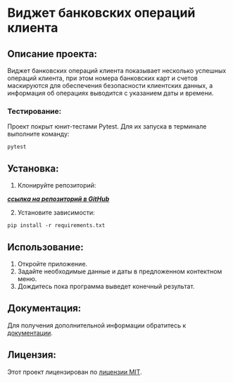 # Виджет банковских операций клиента

## Описание проекта:

Виджет банковских операций клиента показывает несколько успешных операций
клиента, при этом номера банковских карт и счетов маскируются для обеспечения 
безопасности клиентских данных, а информация об операциях
выводится с указанием даты и времени.

### Тестирование:
Проект покрыт юнит-тестами Pytest. 
Для их запуска в терминале выполните команду: 
~~~
pytest
~~~

## Установка:

1. Клонируйте репозиторий:

[***cсылка на репозиторий в GitHub***](https://github.com/NikiforovProgs/Home_work_10)

2. Установите зависимости:
~~~
pip install -r requirements.txt
~~~

## Использование:
1. Откройте приложение.
2. Задайте необходимые данные и даты в предложенном контектном меню.
3. Дождитесь пока программа выведет конечный результат.

## Документация:
Для получения дополнительной информации обратитесь к [документации](docs/README.md).

## Лицензия:
Этот проект лицензирован по [лицензии MIT](LICENSE).